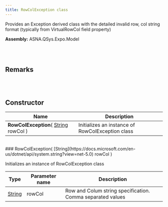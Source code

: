 ```yaml
---
title: RowColException class
---
```


Provides an Exception derived class with the detailed invalid row, col string format (typically from VirtualRowCol field property)

**Assembly:** ASNA.QSys.Expo.Model

<br>
<br>

## Remarks

<br>
<br>

## Constructor

| Name |  Description 
| --- | --- 
| **RowColException**( [String](https://docs.microsoft.com/en-us/dotnet/api/system.string?view=net-5.0) rowCol ) | Initializes an instance of RowColException class

<br>
### RowColException( [String](https://docs.microsoft.com/en-us/dotnet/api/system.string?view=net-5.0) rowCol )

Initializes an instance of RowColException class

| Type | Parameter name | Description
| --- | --- | ---
| [String](https://docs.microsoft.com/en-us/dotnet/api/system.string?view=net-5.0) | rowCol | Row and Colum string specification. Comma separated values 

<br>

<br>
<br>

